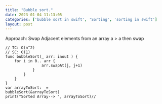 ```yaml
---
title: "Bubble sort."
date: 2023-01-04 11:13:05
categories: ['bubble sort in swift', 'Sorting', 'sorting in swift']
layout: post
---
```


<!-- wp:paragraph -->
Approach: Swap Adjacent elements from an array a > a then swap 


<!-- /wp:paragraph -->

<!-- wp:code -->
<pre class="wp-block-code"><code lang="swift" class="language-swift">// TC: O(n^2)
// SC: O(1)
func bubbleSort(_ arr: inout ) {
    for i in 0..<arr.count-1 {
        for j in 0..<arr.count-i-1 {
            if arr > arr {
                arr.swapAt(j, j+1)
            }
        }
    }
}
var arrayToSort:  = 
bubbleSort(&arrayToSort)
print("Sorted Array--> ", arrayToSort)// </code></pre>
<!-- /wp:code -->